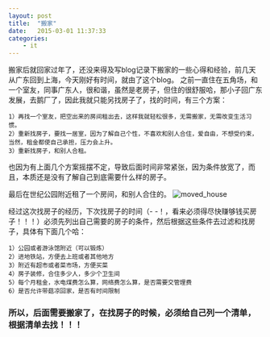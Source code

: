 ```yaml
---
layout: post
title:  "搬家"
date:   2015-03-01 11:37:33
categories: 
	- it
---
```


搬家后就回家过年了，还没来得及写blog记录下搬家的一些心得和经验，前几天从广东回到上海，今天刚好有时间，就由了这个blog。
之前一直住在五角场，和一个室友，同事广东人，很和谐，虽然是老房子，但住的很舒服哈，那小子回广东发展，去鹅厂了，因此我就只能另找房子了，找的时间，有三个方案：
	
	1）再找一个室友，把空出来的房间租出去，这样我就轻松很多，无需搬家，无需改变生活习惯。
	2）重新找房子，要找一居室，因为了解自己个性，不喜欢和别人合住，爱自由，不想受约束，当然，租金都使自己承担，压力会上升。
	3）重新找房子，和别人合租。
	
也因为有上面几个方案摇摆不定，导致后面时间非常紧张，因为条件放宽了，而且，本质还是没有了解自己到底需要什么样的房子。

最后在世纪公园附近租了一个房间，和别人合住的。
![moved_house]({{site.url}}/images/moved_house.jpg)


经过这次找房子的经历，下次找房子的时间（- -！，看来必须得尽快赚够钱买房子！！！）必须先列出自己需要的房子的条件，然后根据这些条件去过滤和找房子，具体有下面几个哈：

	1）公园或者游泳馆附近（可以锻炼）
	2）进地铁站，方便去上班或者其他地方
	3）附近有超市或者菜市场，方便买菜
	4）房子装修，合住多少人，多少个卫生间
	5）每个月租金，水电煤费怎么算，网络费怎么算，是否需要交管理费
	6）是否允许带菇凉回家，是否有时间限制

### 所以，后面需要搬家了，在找房子的时候，必须给自己列一个清单，根据清单去找！！！


	


